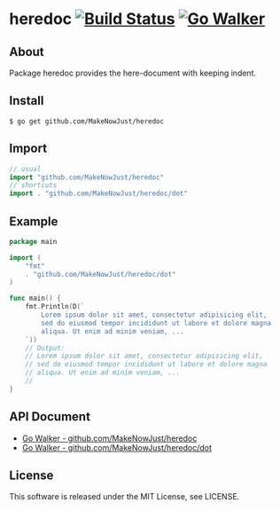 # heredoc [![Build Status](https://drone.io/github.com/MakeNowJust/heredoc/status.png)](https://drone.io/github.com/MakeNowJust/heredoc/latest) [![Go Walker](http://gowalker.org/api/v1/badge)](https://gowalker.org/github.com/MakeNowJust/heredoc)

## About

Package heredoc provides the here-document with keeping indent.

## Install

```console
$ go get github.com/MakeNowJust/heredoc
```

## Import

```go
// usual
import "github.com/MakeNowJust/heredoc"
// shortcuts
import . "github.com/MakeNowJust/heredoc/dot"
```

## Example

```go
package main

import (
	"fmt"
	. "github.com/MakeNowJust/heredoc/dot"
)

func main() {
	fmt.Println(D(`
		Lorem ipsum dolor sit amet, consectetur adipisicing elit,
		sed do eiusmod tempor incididunt ut labore et dolore magna
		aliqua. Ut enim ad minim veniam, ...
	`))
	// Output:
	// Lorem ipsum dolor sit amet, consectetur adipisicing elit,
	// sed do eiusmod tempor incididunt ut labore et dolore magna
	// aliqua. Ut enim ad minim veniam, ...
	//
}
```

## API Document

 - [Go Walker - github.com/MakeNowJust/heredoc](https://gowalker.org/github.com/MakeNowJust/heredoc)
 - [Go Walker - github.com/MakeNowJust/heredoc/dot](https://gowalker.org/github.com/MakeNowJust/heredoc/dot)

## License

This software is released under the MIT License, see LICENSE.
